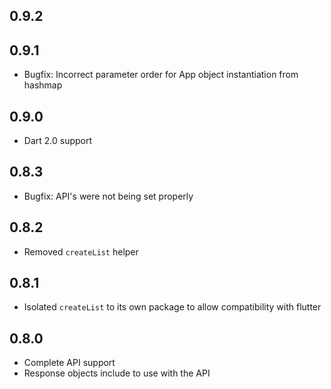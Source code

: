 ## 0.9.2

## 0.9.1
- Bugfix: Incorrect parameter order for App object instantiation from
hashmap

## 0.9.0
- Dart 2.0 support

## 0.8.3
- Bugfix: API's were not being set properly

## 0.8.2
- Removed `createList` helper

## 0.8.1
- Isolated `createList` to its own package to allow compatibility with flutter

## 0.8.0

- Complete API support
- Response objects include to use with the API

